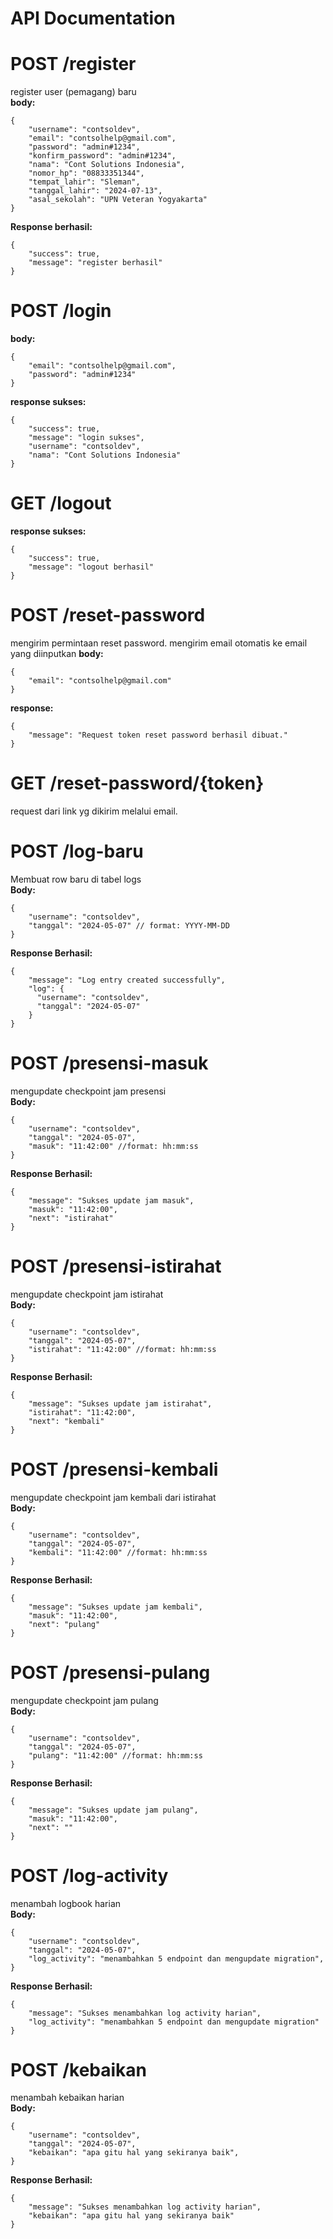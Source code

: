 <h1> API Documentation </h1>


# POST /register
register user (pemagang) baru <br>
<b>body:</b>
```
{
    "username": "contsoldev",
    "email": "contsolhelp@gmail.com",
    "password": "admin#1234",
    "konfirm_password": "admin#1234",
    "nama": "Cont Solutions Indonesia",
    "nomor_hp": "08833351344",
    "tempat_lahir": "Sleman",
    "tanggal_lahir": "2024-07-13",
    "asal_sekolah": "UPN Veteran Yogyakarta"
}
```
<b>Response berhasil:</b>
```
{
    "success": true,
    "message": "register berhasil"
}
```

# POST /login
<b>body:</b>
```
{
    "email": "contsolhelp@gmail.com",
    "password": "admin#1234"
}
```
<b>response sukses:</b>
```
{
    "success": true,
    "message": "login sukses",
    "username": "contsoldev",
    "nama": "Cont Solutions Indonesia"
}
```

# GET /logout
<b>response sukses:</b>
```
{
    "success": true,
    "message": "logout berhasil"
}
```

# POST /reset-password
mengirim permintaan reset password. mengirim email otomatis ke email yang diinputkan
<b>body:</b>
```
{
    "email": "contsolhelp@gmail.com"
}
```
<b>response:</b>
```
{
    "message": "Request token reset password berhasil dibuat."
}
```

# GET /reset-password/{token}
request dari link yg dikirim melalui email.

# POST /log-baru
Membuat row baru di tabel logs <br>
<b>Body:</b>
```
{
    "username": "contsoldev",
    "tanggal": "2024-05-07" // format: YYYY-MM-DD
}
```
<b>Response Berhasil:</b>
```
{
    "message": "Log entry created successfully",
    "log": {
      "username": "contsoldev",
      "tanggal": "2024-05-07"
    }
}
```

# POST /presensi-masuk
mengupdate checkpoint jam presensi <br>
<b>Body:</b>
```
{
    "username": "contsoldev",
    "tanggal": "2024-05-07",
    "masuk": "11:42:00" //format: hh:mm:ss
}
```
<b>Response Berhasil:</b>
```
{
    "message": "Sukses update jam masuk",
    "masuk": "11:42:00",
    "next": "istirahat"
}
```

# POST /presensi-istirahat
mengupdate checkpoint jam istirahat <br>
<b>Body:</b>
```
{
    "username": "contsoldev",
    "tanggal": "2024-05-07",
    "istirahat": "11:42:00" //format: hh:mm:ss
}
```
<b>Response Berhasil:</b>
```
{
    "message": "Sukses update jam istirahat",
    "istirahat": "11:42:00",
    "next": "kembali"
}
```

# POST /presensi-kembali
mengupdate checkpoint jam kembali dari istirahat <br>
<b>Body:</b>
```
{
    "username": "contsoldev",
    "tanggal": "2024-05-07",
    "kembali": "11:42:00" //format: hh:mm:ss
}
```
<b>Response Berhasil:</b>
```
{
    "message": "Sukses update jam kembali",
    "masuk": "11:42:00",
    "next": "pulang"
}
```

# POST /presensi-pulang
mengupdate checkpoint jam pulang <br>
<b>Body:</b>
```
{
    "username": "contsoldev",
    "tanggal": "2024-05-07",
    "pulang": "11:42:00" //format: hh:mm:ss
}
```
<b>Response Berhasil:</b>
```
{
    "message": "Sukses update jam pulang",
    "masuk": "11:42:00",
    "next": ""
}
```

# POST /log-activity
menambah logbook harian <br>
<b>Body:</b>
```
{
    "username": "contsoldev",
    "tanggal": "2024-05-07",
    "log_activity": "menambahkan 5 endpoint dan mengupdate migration",
}
```
<b>Response Berhasil:</b>
```
{
    "message": "Sukses menambahkan log activity harian",
    "log_activity": "menambahkan 5 endpoint dan mengupdate migration"
}
```

# POST /kebaikan
menambah kebaikan harian <br>
<b>Body:</b>
```
{
    "username": "contsoldev",
    "tanggal": "2024-05-07",
    "kebaikan": "apa gitu hal yang sekiranya baik",
}
```
<b>Response Berhasil:</b>
```
{
    "message": "Sukses menambahkan log activity harian",
    "kebaikan": "apa gitu hal yang sekiranya baik"
}
```